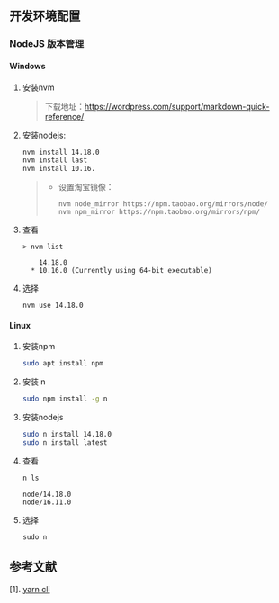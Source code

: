 ## 开发环境配置

### NodeJS 版本管理

#### Windows

1. 安装nvm

   > 下载地址：https://wordpress.com/support/markdown-quick-reference/

2. 安装nodejs:

   ```cmd
   nvm install 14.18.0
   nvm install last
   nvm install 10.16.
   ```

   > - 设置淘宝镜像：
   >
   >   ```
   >   nvm node_mirror https://npm.taobao.org/mirrors/node/
   >   nvm npm_mirror https://npm.taobao.org/mirrors/npm/ 
   >   ```
   >
   
3. 查看

   ```
   > nvm list
   ```

   ```
       14.18.0
     * 10.16.0 (Currently using 64-bit executable)
   ```

4. 选择

   ```
   nvm use 14.18.0
   ```

   

#### Linux

1. 安装npm

   ```bash
   sudo apt install npm
   ```

2. 安装 n

   ```bash
   sudo npm install -g n
   ```

3. 安装nodejs

   ```bash
   sudo n install 14.18.0
   sudo n install latest
   ```

4. 查看

   ```bash
   n ls
   ```

   ```
   node/14.18.0
   node/16.11.0
   ```

5. 选择

   ```
   sudo n
   ```

   

## 参考文献

[1]. [yarn cli](https://classic.yarnpkg.com/en/docs/cli/)

